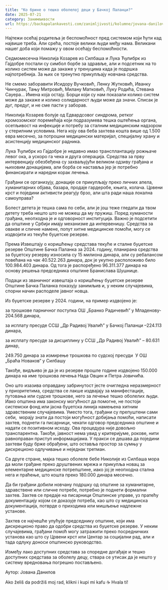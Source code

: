 ```yaml
---
title: "Ко брине о тешко оболелој деци у Бачкој Паланци?"
date: 2025-07-21
category: Занимљивости
url: https://backapalankavesti.com/zanimljivosti/kolumne/jovana-danilov-kolumna/ko-brine-o-tesko-oboleloj-deci-u-backoj-palanci/
---
```


Најтежи осећај родитеља je беспомоћност пред системом који ћути кад највише треба. Али срећа, постоје велики људи међу нама. Великани нашег доба који помажу у овом осећају беспомоћности.

Седмомесечна Николија Козарев из Силбаша и Лука Ћулибрк из Гајдобре постали су симбол борбе за здравље, али и подсетник на то колико систем може да закаже у тренуцима када је подршка најпотребнија. За њих се тренутно прикупљају новчана средства.

Не смемо заборавити Исидору Вучковић, Ленку Жутковић, Иванку Чинчурак, Тању Митровић, Милану Матковић, Луку Родића, Стевана Сауера… Имена која остају. Борци који су нам показали колико систем може да закаже и колико солидарност људи може да значи. Списак је дуг, предуг, и не сме пасти у заборав.

Николија Козарев болује од Едвардсовог синдрома, ретког хромозомског поремећаја који подразумева тешка оштећења органа, осетљивост на инфекције и потребу за сталним медицинским надзором у стерилним условима. Нега коју ова беба захтева кошта више од 1.500 евра месечно, за потрошни медицински материјал, специјалну храну и асистенцију медицинског радника.

Лука Ћулибрк из Гајдобре је недавно имао трансплантацију рожњаче левог ока, а ускоро га чека и друга операција. Средства за прву интервенцију обезбеђена су захваљујући великом одзиву грађана и њиховим донацијама, али борба се наставља јер је потребно финансирати и наредни корак лечења.

Грађани се организују, донације се прикупљају преко личних апела, хуманитарних објава, базара, продаје гардеробе, књига, колача. Црвени крст и поједини активисти реагују брзо, али шта ради наша локална самоуправа?

Болест детета је тешка сама по себи, али је још теже гледати да твом детету треба нешто што не можеш да му пружиш. Поред хуманости грађана, неопходна је и одговорност институција. Важно је подсетити да општине у Србији имају механизме да интервенишу. Средства за овакве и сличне намене, попут хитне медицинске помоћи, могу се издвојити из текуће буџетске резерве.

Према Извештају о коришћењу средстава текуће и сталне буџетске резерве Општине Бачка Паланка за 2024. годину, планирана средства за буџетску резерву износила су 15 милиона динара, али су ребалансом повећана на чак 40.522.263 динара, док је укупно расположиво било 100.984.403 динара. Од тога је распоређено 96.311.377 динара на основу решења председника општине Бранислава Шушнице.

Подаци из званичног извештаја о коришћењу буџетске резерве Општине Бачка Паланка показују занимљив и, у неким случајевима, спорни начин расподеле јавног новца.

Из буџетске резерве у 2024. години, на пример издвојено је:

за трошкове парничног поступка ОШ „Бранко Радичевић” у Младенову- 204.568 динара,

за исплату пресуде ССШ „Др Радивој Увалић” у Бачкој Паланци –224.113 динара,

за исплату пресуде за дисциплину у ССШ „Др Радивој Увалић” – 80.631 динар,

249.750 динара за измирење трошкова по судској пресуди  У ОШ „Браћа Новаков“ у Силбашу

Такође, видљиво је да је из резерве прошле године издвојено 150.000 динара на име трошкова лечења Нада Овцин и Петра Јовичића.

Оно што изазива оправдану забринутост јесте очигледна неразмерност у приоритетима, средства се лакше издвајају за манифестације, путовања или судске трошкове, него за лечење тешко оболелих људи. Иако општина има законску могућност да помогне, не постоји системски фонд или јасна буџетска линија намењена хитним здравственим случајевима. Уместо тога, грађани су препуштени сами себи,  морају знати да постоји могућност добијања помоћи, написати захтев, поднети га писарници, чекати одговор председника општине и надати се позитивном исходу. Ова процедура није довољно транспарентна. Такође, јавност нема увид у критеријуме, рокове, нити равноправан приступ информацијама. У пракси се дешава да поједини захтеви буду брже обрађени, што оставља простор за сумњу у дискреционо одлучивање и неједнак третман.

Са друге стране, мајка тешко оболеле бебе Николије из Силбаша мора да моли грађане преко друштвених мрежа и прикупља новац за елементарне медицинске потрепштине, иако јој је неопходна стална нега и праћење, што кошта преко 180.000 динара месечно.

Да би грађани добили новчану подршку од општине за хуманитарне, здравствене или сличне потребе, потребно је поднети формални захтев. Захтев се предаје на писарници Општинске управе, уз пратећу документацију којом се доказује потреба, као што су медицинска документација, потврде о приходима или мишљење надлежне установе.

Захтев се најчешће упућује председнику општине, који има дискреционо право да одобри средства из буџетске резерве. У неким случајевима, грађани помоћ могу затражити преко посредничких установа као што су Црвени крст или Центар за социјални рад, али и тада одлуку доноси општинско руководство.

Између лако доступних средстава за споредне догађаје и тешко доступних средстава за оболелу децу, ствара се утисак да је нешто у систему вредновања погрешно постављено.

Аутор: Јована Данилов

Ako želiš da podržiš moj rad, klikni i kupi mi kafu ☕ Hvala ti!
